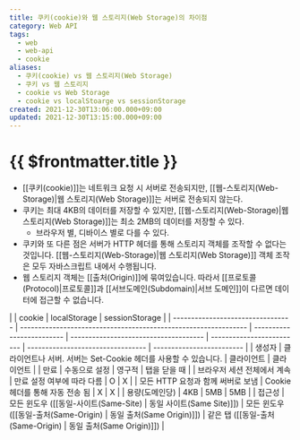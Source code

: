 ```yaml
---
title: 쿠키(cookie)와 웹 스토리지(Web Storage)의 차이점
category: Web API
tags:
  - web
  - web-api
  - cookie
aliases:
  - 쿠키(cookie) vs 웹 스토리지(Web Storage)
  - 쿠키 vs 웹 스토리지
  - cookie vs Web Storage
  - cookie vs localStoarge vs sessionStorage
created: 2021-12-30T13:06:00.000+09:00
updated: 2021-12-30T13:15:00.000+09:00
---
```


# {{ $frontmatter.title }}

- [[쿠키(cookie)]]는 네트워크 요청 시 서버로 전송되지만, [[웹-스토리지(Web-Storage)|웹 스토리지(Web Storage)]]는 서버로 전송되지 않는다.
- 쿠키는 최대 4KB의 데이터를 저장할 수 있지만, [[웹-스토리지(Web-Storage)|웹 스토리지(Web Storage)]]는 최소 2MB의 데이터를 저장할 수 있다.
  - 브라우저 별, 디바이스 별로 다를 수 있다.
- 쿠키와 또 다른 점은 서버가 HTTP 헤더를 통해 스토리지 객체를 조작할 수 없다는 것입니다. [[웹-스토리지(Web-Storage)|웹 스토리지(Web Storage)]] 객체 조작은 모두 자바스크립트 내에서 수행됩니다.
- 웹 스토리지 객체는 [[출처(Origin)]]에 묶여있습니다. 따라서 [[프로토콜(Protocol)|프로토콜]]과 [[서브도메인(Subdomain)|서브 도메인]]이 다르면 데이터에 접근할 수 없습니다.

|                                   | cookie                                                          | localStorage              | sessionStorage                        |
| --------------------------------- | --------------------------------------------------------------- | ------------------------- | ------------------------------------- | ------------------------- | --------------------------------- | ------------------------- |
| 생성자                            | 클라이언트나 서버. 서버는 Set-Cookie 헤더를 사용할 수 있습니다. | 클라이언트                | 클라이언트                            |
| 만료                              | 수동으로 설정                                                   | 영구적                    | 탭을 닫을 때                          |
| 브라우저 세션 전체에서 계속       | 만료 설정 여부에 따라 다름                                      | O                         | X                                     |
| 모든 HTTP 요청과 함께 써버로 보냄 | Cookie 헤더를 통해 자동 전송 됨                                 | X                         | X                                     |
| 용량(도메인당)                    | 4KB                                                             | 5MB                       | 5MB                                   |
| 접근성                            | 모든 윈도우 ([[동일-사이트(Same-Site)                           | 동일 사이트(Same Site)]]) | 모든 윈도우 ([[동일-출처(Same-Origin) | 동일 출처(Same Origin)]]) | 같은 탭 ([[동일-출처(Same-Origin) | 동일 출처(Same Origin)]]) |
